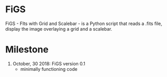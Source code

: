 # FiGS
FiGS - FIts with Grid and Scalebar - is a Python script that reads a .fits file, display the image overlaying a grid and a scalebar.

# Milestone

1. October, 30 2018: FiGS version 0.1
   - minimally functioning code
    
